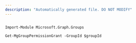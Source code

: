 ```yaml
---
description: "Automatically generated file. DO NOT MODIFY"
---
```


```powershellv2

Import-Module Microsoft.Graph.Groups

Get-MgGroupPermissionGrant -GroupId $groupId

```